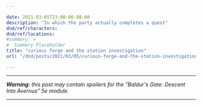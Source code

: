 ```yaml
---

date: 2021-03-05T23:00:00-08:00
description: "In which the party actually completes a quest"
dnd/ref/characters:
dnd/ref/locations:
#summary: >
#  Summary Placeholder
title: "curious forge and the station investigation"
url: "/dnd/posts/2021/03/05/curious-forge-and-the-station-investigation"

---
```


---

_**Warning:** this post may contain spoilers for the "Baldur's Gate: Descent Into Avernus" 5e module._

---
